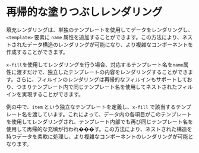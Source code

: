<template is="exm-article">
<a href="../../publics/examples/fill-temps/demo.html" preview></a>
<a href="../../publics/examples/fill-temps/test-demo.html" main></a>
</template>

# 再帰的な塗りつぶしレンダリング

填充レンダリングは、単独のテンプレートを使用してデータをレンダリングし、`<template>` 要素に `name` 属性を追加することができます。この方法により、ネストされたデータ構造のレンダリングが可能になり、より複雑なコンポーネントを作成することができます。

`x-fill`を使用してレンダリングを行う場合、対応するテンプレート名を`name`属性に渡すだけで、独立したテンプレートの内容をレンダリングすることができます。さらに、フィルインのレンダリングは再帰的なフィルインもサポートしており、つまりテンプレート内で同じテンプレート名を使用してネストされたフィルインを実現することができます。

例の中で、`item` という独立なテンプレートを定義し、`x-fill` で該当するテンプレート名を渡しています。これによって、データ内の各項目がこのテンプレートを使用してレンダリングされ、テンプレート内部でも再び同じテンプレート名を使用して再帰的な充填が行われ���す。この方法により、ネストされた構造を持つデータを柔軟に処理し、より複雑なコンポーネントのレンダリングが可能となります。


